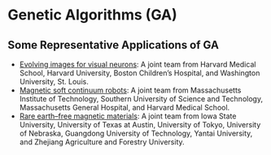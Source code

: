 # Genetic Algorithms (GA)

## Some Representative Applications of GA

* [Evolving images for visual neurons](https://www.sciencedirect.com/science/article/pii/S0092867419303915): A joint team from Harvard Medical School, Harvard University, Boston Children’s Hospital, and Washington University, St. Louis.
* [Magnetic soft continuum robots](https://www.pnas.org/doi/abs/10.1073/pnas.2021922118): A joint team from Massachusetts Institute of Technology, Southern University of Science and Technology, Massachusetts General Hospital, and Harvard Medical School.
* [Rare earth–free magnetic materials](https://www.pnas.org/doi/abs/10.1073/pnas.2204485119): A joint team from Iowa State University, University of Texas at Austin, University of Tokyo, University of Nebraska, Guangdong University of
Technology, Yantai University, and Zhejiang Agriculture and Forestry University.
